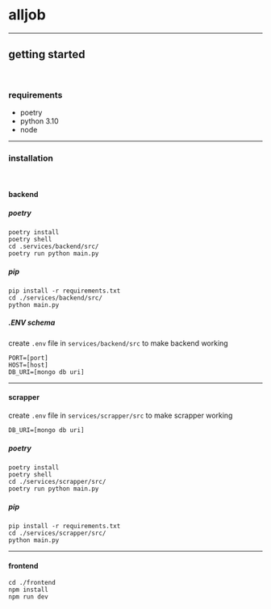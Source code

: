 # alljob

_________________
## getting started
<br>

### requirements

- poetry
- python 3.10
- node

_________________
### installation

<br>

#### backend

##### poetry

```
poetry install
poetry shell
cd .services/backend/src/
poetry run python main.py
```

##### pip

```
pip install -r requirements.txt
cd ./services/backend/src/ 
python main.py
```

##### .ENV schema
create `.env` file in `services/backend/src` to make backend working
```
PORT=[port]
HOST=[host]
DB_URI=[mongo db uri]
````

_________________
#### scrapper

create `.env` file in `services/scrapper/src` to make scrapper working
```
DB_URI=[mongo db uri]
````

##### poetry

```
poetry install
poetry shell
cd ./services/scrapper/src/
poetry run python main.py
```

##### pip

```
pip install -r requirements.txt
cd ./services/scrapper/src/ 
python main.py
```
_________________

#### frontend

```
cd ./frontend
npm install
npm run dev
```

